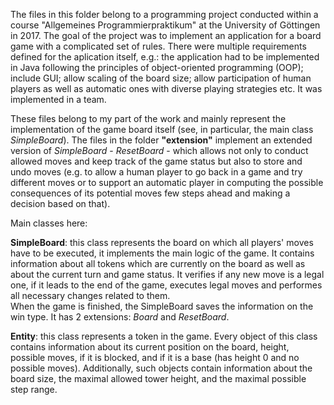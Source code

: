 The files in this folder belong to a programming project conducted within a course "Allgemeines
Programmierpraktikum" at the University of Göttingen in 2017. The goal of the project was to
implement an application for a board game with a complicated set of rules. There were multiple
requirements defined for the aplication itself, e.g.: the application had to be implemented in
Java following the principles of object-oriented programming (OOP); include GUI; allow scaling
of the board size; allow participation of human players as well as automatic ones with diverse
playing strategies etc. It was implemented in a team. 

These files belong to my part of the work and mainly represent the implementation of the game
board itself (see, in particular, the main class *SimpleBoard*). The files in the folder
**"extension"** implement an extended version of *SimpleBoard* - *ResetBoard* - which allows not only
to conduct allowed moves and keep track of the game status but also to store and undo moves
(e.g. to allow a human player to go back in a game and try different moves or to support an
automatic player in computing the possible consequences of its potential moves few steps ahead
and making a decision based on that).

Main classes here:

**SimpleBoard**: this class represents the board on which all players' moves have to be 
		executed, it implements the main logic of the game.
		It contains information about all tokens which are currently
		on the board as well as about the current turn and game status. It verifies if
		any new move is a legal one, if it leads to the end of the game, executes
		legal moves and performes all necessary changes related to them.  
		When the game is finished, the SimpleBoard saves the information on the win type.
		It has 2 extensions: *Board* and *ResetBoard*.

**Entity**:	this class represents a token in the game. Every object of this class contains
		information about its current position on the board, height, possible moves, if
		it is blocked, and if it is a base (has height 0 and no possible moves).
		Additionally, such objects contain information about the board size, the maximal
		allowed tower height, and the maximal possible step range.
  
